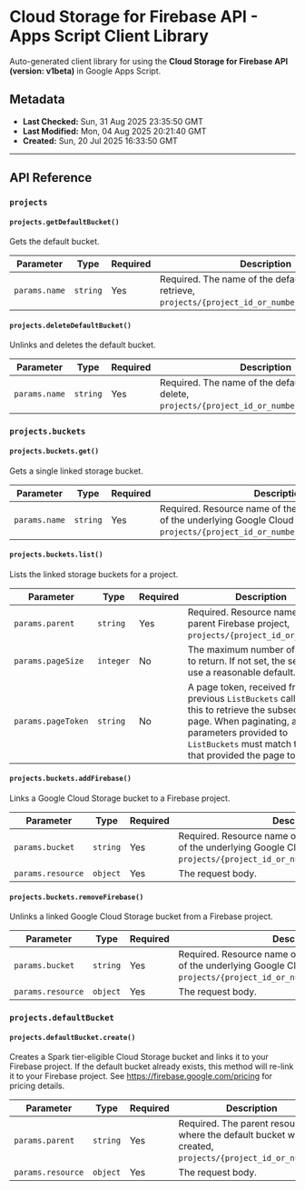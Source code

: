 # Cloud Storage for Firebase API - Apps Script Client Library

Auto-generated client library for using the **Cloud Storage for Firebase API (version: v1beta)** in Google Apps Script.

## Metadata

- **Last Checked:** Sun, 31 Aug 2025 23:35:50 GMT
- **Last Modified:** Mon, 04 Aug 2025 20:21:40 GMT
- **Created:** Sun, 20 Jul 2025 16:33:50 GMT



---

## API Reference

### `projects`

#### `projects.getDefaultBucket()`

Gets the default bucket.

| Parameter | Type | Required | Description |
|---|---|---|---|
| `params.name` | `string` | Yes | Required. The name of the default bucket to retrieve, `projects/{project_id_or_number}/defaultBucket`. |

#### `projects.deleteDefaultBucket()`

Unlinks and deletes the default bucket.

| Parameter | Type | Required | Description |
|---|---|---|---|
| `params.name` | `string` | Yes | Required. The name of the default bucket to delete, `projects/{project_id_or_number}/defaultBucket`. |

### `projects.buckets`

#### `projects.buckets.get()`

Gets a single linked storage bucket.

| Parameter | Type | Required | Description |
|---|---|---|---|
| `params.name` | `string` | Yes | Required. Resource name of the bucket, mirrors the ID of the underlying Google Cloud Storage bucket, `projects/{project_id_or_number}/buckets/{bucket_id}`. |

#### `projects.buckets.list()`

Lists the linked storage buckets for a project.

| Parameter | Type | Required | Description |
|---|---|---|---|
| `params.parent` | `string` | Yes | Required. Resource name of the parent Firebase project, `projects/{project_id_or_number}`. |
| `params.pageSize` | `integer` | No | The maximum number of buckets to return. If not set, the server will use a reasonable default. |
| `params.pageToken` | `string` | No | A page token, received from a previous `ListBuckets` call. Provide this to retrieve the subsequent page. When paginating, all other parameters provided to `ListBuckets` must match the call that provided the page token. |

#### `projects.buckets.addFirebase()`

Links a Google Cloud Storage bucket to a Firebase project.

| Parameter | Type | Required | Description |
|---|---|---|---|
| `params.bucket` | `string` | Yes | Required. Resource name of the bucket, mirrors the ID of the underlying Google Cloud Storage bucket, `projects/{project_id_or_number}/buckets/{bucket_id}`. |
| `params.resource` | `object` | Yes | The request body. |

#### `projects.buckets.removeFirebase()`

Unlinks a linked Google Cloud Storage bucket from a Firebase project.

| Parameter | Type | Required | Description |
|---|---|---|---|
| `params.bucket` | `string` | Yes | Required. Resource name of the bucket, mirrors the ID of the underlying Google Cloud Storage bucket, `projects/{project_id_or_number}/buckets/{bucket_id}`. |
| `params.resource` | `object` | Yes | The request body. |

### `projects.defaultBucket`

#### `projects.defaultBucket.create()`

Creates a Spark tier-eligible Cloud Storage bucket and links it to your Firebase project. If the default bucket already exists, this method will re-link it to your Firebase project. See https://firebase.google.com/pricing for pricing details.

| Parameter | Type | Required | Description |
|---|---|---|---|
| `params.parent` | `string` | Yes | Required. The parent resource where the default bucket will be created, `projects/{project_id_or_number}`. |
| `params.resource` | `object` | Yes | The request body. |